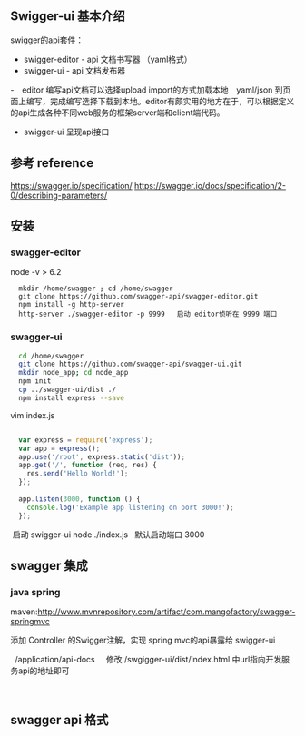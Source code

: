 
## Swigger-ui 基本介绍 

swigger的api套件： 

* swigger-editor - api 文档书写器 （yaml格式）
* swigger-ui     - api 文档发布器 

-　editor 编写api文档可以选择upload import的方式加载本地　yaml/json 到页面上编写，完成编写选择下载到本地。editor有颇实用的地方在于，可以根据定义的api生成各种不同web服务的框架server端和client端代码。 


- swigger-ui 呈现api接口

## 参考 reference

https://swagger.io/specification/
https://swagger.io/docs/specification/2-0/describing-parameters/

## 安装

### swagger-editor

  node -v   > 6.2 

```
  mkdir /home/swagger ; cd /home/swagger
  git clone https://github.com/swagger-api/swagger-editor.git
  npm install -g http-server 
  http-server ./swagger-editor -p 9999   启动 editor侦听在 9999 端口
```

### swagger-ui 

```bash
  cd /home/swagger 
  git clone https://github.com/swagger-api/swagger-ui.git 
  mkdir node_app; cd node_app
  npm init 
  cp ../swagger-ui/dist ./
  npm install express --save
```  
  
vim index.js 

```javascript

  var express = require('express');  
  var app = express();  
  app.use('/root', express.static('dist'));  
  app.get('/', function (req, res) {  
    res.send('Hello World!');  
  });  
  
  app.listen(3000, function () {  
    console.log('Example app listening on port 3000!');  
  });  

```

  启动 swigger-ui 
  node ./index.js   默认启动端口 3000 
  
## swagger 集成

### java spring 

maven:http://www.mvnrepository.com/artifact/com.mangofactory/swagger-springmvc

添加 Controller 的Swigger注解，实现 spring mvc的api暴露给 swigger-ui  
  
    /application/api-docs 
    
修改 /swgigger-ui/dist/index.html 中url指向开发服务api的地址即可

    
  
## swagger api 格式 


  
  


